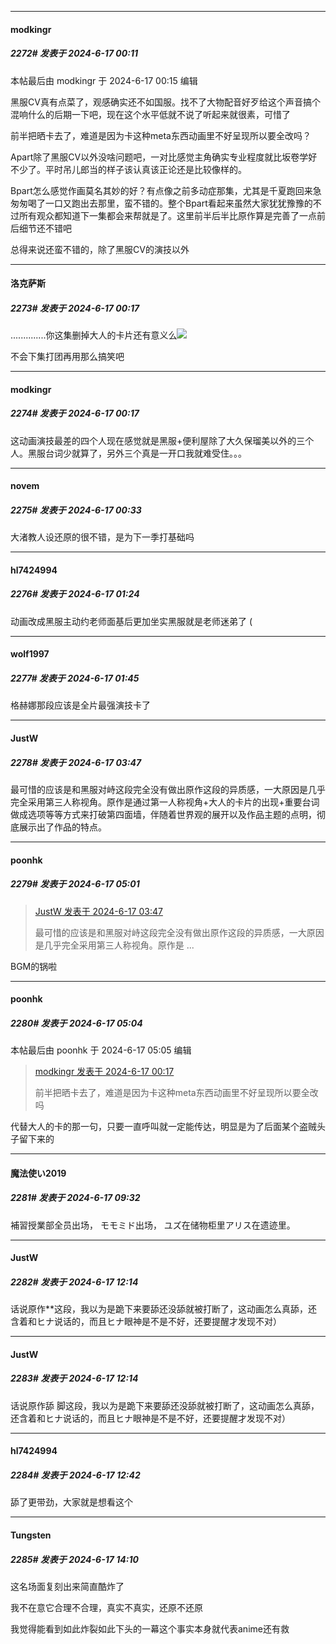 ﻿
*****

####  modkingr  
##### 2272#       发表于 2024-6-17 00:11

 本帖最后由 modkingr 于 2024-6-17 00:15 编辑 

黑服CV真有点菜了，观感确实还不如国服。找不了大物配音好歹给这个声音搞个混响什么的后期一下吧，现在这个水平低就不说了听起来就很素，可惜了

前半把晒卡去了，难道是因为卡这种meta东西动画里不好呈现所以要全改吗？

Apart除了黑服CV以外没啥问题吧，一对比感觉主角确实专业程度就比坂卷学好不少了。平时吊儿郎当的样子该认真该正论还是比较像样的。

Bpart怎么感觉作画莫名其妙的好？有点像之前多动症那集，尤其是千夏跑回来急匆匆喝了一口又跑出去那里，蛮不错的。整个Bpart看起来虽然大家犹犹豫豫的不过所有观众都知道下一集都会来帮就是了。这里前半后半比原作算是完善了一点前后细节还不错吧

总得来说还蛮不错的，除了黑服CV的演技以外


*****

####  洛克萨斯  
##### 2273#       发表于 2024-6-17 00:17

..............你这集删掉大人的卡片还有意义么<img src="https://static.saraba1st.com/image/smiley/face2017/067.png" referrerpolicy="no-referrer">

不会下集打团再用那么搞笑吧

*****

####  modkingr  
##### 2274#       发表于 2024-6-17 00:17

这动画演技最差的四个人现在感觉就是黑服+便利屋除了大久保瑠美以外的三个人。黑服台词少就算了，另外三个真是一开口我就难受住。。。


*****

####  novem  
##### 2275#       发表于 2024-6-17 00:33

大渚教人设还原的很不错，是为下一季打基础吗


*****

####  hl7424994  
##### 2276#       发表于 2024-6-17 01:24

动画改成黑服主动约老师面基后更加坐实黑服就是老师迷弟了 (


*****

####  wolf1997  
##### 2277#       发表于 2024-6-17 01:45

格赫娜那段应该是全片最强演技卡了


*****

####  JustW  
##### 2278#       发表于 2024-6-17 03:47

最可惜的应该是和黑服对峙这段完全没有做出原作这段的异质感，一大原因是几乎完全采用第三人称视角。原作是通过第一人称视角+大人的卡片的出现+重要台词做成选项等等方式来打破第四面墙，伴随着世界观的展开以及作品主题的点明，彻底展示出了作品的特点。


*****

####  poonhk  
##### 2279#       发表于 2024-6-17 05:01

<blockquote><a href="httphttps://bbs.saraba1st.com/2b/forum.php?mod=redirect&amp;goto=findpost&amp;pid=65264790&amp;ptid=2116038" target="_blank">JustW 发表于 2024-6-17 03:47</a>

最可惜的应该是和黑服对峙这段完全没有做出原作这段的异质感，一大原因是几乎完全采用第三人称视角。原作是 ...</blockquote>
BGM的锅啦


*****

####  poonhk  
##### 2280#       发表于 2024-6-17 05:04

 本帖最后由 poonhk 于 2024-6-17 05:05 编辑 
<blockquote><a href="httphttps://bbs.saraba1st.com/2b/forum.php?mod=redirect&amp;goto=findpost&amp;pid=65264029&amp;ptid=2116038" target="_blank">modkingr 发表于 2024-6-17 00:17</a>

前半把晒卡去了，难道是因为卡这种meta东西动画里不好呈现所以要全改吗</blockquote>
代替大人的卡的那一句，只要一直呼叫就一定能传达，明显是为了后面某个盗贼头子留下来的


*****

####  魔法使い2019  
##### 2281#       发表于 2024-6-17 09:32

補習授業部全员出场， モモミド出场， ユズ在储物柜里アリス在遗迹里。


*****

####  JustW  
##### 2282#       发表于 2024-6-17 12:14

话说原作**这段，我以为是跪下来要舔还没舔就被打断了，这动画怎么真舔，还含着和ヒナ说话的，而且ヒナ眼神是不是不好，还要提醒才发现不对）

*****

####  JustW  
##### 2283#       发表于 2024-6-17 12:14

话说原作舔 脚这段，我以为是跪下来要舔还没舔就被打断了，这动画怎么真舔，还含着和ヒナ说话的，而且ヒナ眼神是不是不好，还要提醒才发现不对）


*****

####  hl7424994  
##### 2284#       发表于 2024-6-17 12:42

舔了更带劲，大家就是想看这个


*****

####  Tungsten  
##### 2285#       发表于 2024-6-17 14:10

这名场面复刻出来简直酷炸了

我不在意它合理不合理，真实不真实，还原不还原

我觉得能看到如此炸裂如此下头的一幕这个事实本身就代表anime还有救


